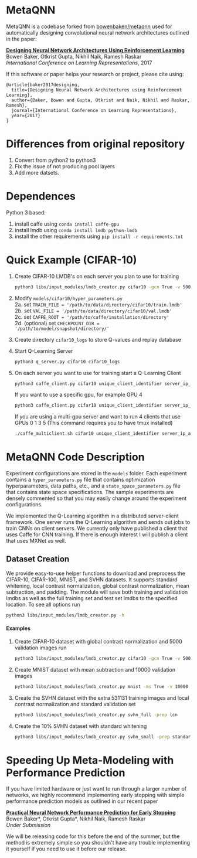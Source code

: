MetaQNN
========

MetaQNN is a codebase forked from [bowenbaken/metaqnn](https://github.com/bowenbaker/metaqnn) used for automatically designing convolutional neural network architectures outlined in the paper: 

**[Designing Neural Network Architectures Using Reinforcement Learning](https://arxiv.org/pdf/1611.02167.pdf)**   
Bowen Baker, Otkrist Gupta, Nikhil Naik, Ramesh Raskar  
*International Conference on Learning Representations*, 2017

If this software or paper helps your research or project, please cite using:

    @article{baker2017designing,
      title={Designing Neural Network Architectures using Reinforcement Learning},
      author={Baker, Bowen and Gupta, Otkrist and Naik, Nikhil and Raskar, Ramesh},
      journal={International Conference on Learning Representations},
      year={2017}
    }

# Differences from original repository
1. Convert from python2 to python3
2. Fix the issue of not producing pool layers
3. Add more datsets.

# Dependences
Python 3 based:
1. install caffe using ```conda install caffe-gpu```
2. install lmdb using ```conda install lmdb python-lmdb```
3. install the other requirements using ```pip install -r requirements.txt```

# Quick Example (CIFAR-10)
1. Create CIFAR-10 LMDB's on each server you plan to use for training  

    ``` bash
    python3 libs/input_modules/lmdb_creator.py cifar10 -gcn True -v 5000
    ```
    
2. Modify `models/cifar10/hyper_parameters.py`  
  2a. set `TRAIN_FILE = '/path/to/data/directory/cifar10/train.lmdb'`  
  2b. set `VAL_FILE = '/path/to/data/directory/cifar10/val.lmdb'`  
  2c. set `CAFFE_ROOT = '/path/to/caffe/installation/directory'`  
  2d. (optional) set `CHECKPOINT_DIR = '/path/to/model/snapshot/directory/'`  
3. Create directory `cifar10_logs` to store Q-values and replay database
4. Start Q-Learning Server

    ```bash 
    python3 q_server.py cifar10 cifar10_logs
    ```
    
5. On each server you want to use for training start a Q-Learning Client

    ```bash
    python3 caffe_client.py cifar10 unique_client_identifier server_ip_addr
    ```
    If you want to use a specific gpu, for example GPU 4
    ```bash
    python3 caffe_client.py cifar10 unique_client_identifier server_ip_addr -gpu 4
    ```
    If you are using a multi-gpu server and want to run 4 clients that use GPUs 0 1 3 5 (This command requires you to have tmux installed)
    ```bash
    ./caffe_multiclient.sh cifar10 unique_client_identifier server_ip_addr 0 1 3 5
    ```

# MetaQNN Code Description

Experiment configurations are stored in the `models` folder. Each experiment contains a `hyper_parameters.py` file that contains optimization hyperparameters, data paths, etc., and a `state_space_parameters.py` file that contains state space specifications. The sample experiments are densely commented so that you may easily change around the experiment configurations.

We implemented the Q-Learning algorithm in a distributed server-client framework. One server runs the Q-Learning algorithm and sends out jobs to train CNNs on client servers. We currently only have published a client that uses Caffe for CNN training. If there is enough interest I will publish a client that uses MXNet as well.

## Dataset Creation
We provide easy-to-use helper functions to download and preprocess the CIFAR-10, CIFAR-100, MNIST, and SVHN datasets. It supports standard whitening, local contrast normalization, global contrast normalization, mean subtraction, and padding. The module will save both training and validation lmdbs as well as the full training set and test set lmdbs to the specified location. To see all options run
```bash
python3 libs/input_modules/lmdb_creator.py -h
```
#### Examples
1. Create CIFAR-10 dataset with global contrast normalization and 5000 validation images run

    ```bash
    python3 libs/input_modules/lmdb_creator.py cifar10 -gcn True -v 5000
    ```
    
2. Create MNIST dataset with mean subtraction and 10000 validation images

    ```bash
    python3 libs/input_modules/lmdb_creator.py mnist -ms True -v 10000
    ```

3. Create the SVHN dataset with the extra 531131 training images and local contrast normalization and standard validation set

    ```bash
    python3 libs/input_modules/lmdb_creator.py svhn_full -prep lcn 
    ```
    
4. Create the 10% SVHN dataset with standard whitening

    ```bash
    python3 libs/input_modules/lmdb_creator.py svhn_small -prep standard_whiten
    ```

# Speeding Up Meta-Modeling with Performance Prediction

If you have limited hardware or just want to run through a larger number of networks, we highly recommend implementing early stopping with simple performance prediction models as outlined in our recent paper

**[Practical Neural Network Performance Prediction for Early Stopping](https://arxiv.org/pdf/1705.10823.pdf)**   
Bowen Baker\*, Otkrist Gupta\*, Nikhil Naik, Ramesh Raskar  
*Under Submission*

We will be releasing code for this before the end of the summer, but the method is extremely simple so you shouldn't have any trouble implementing it yourself if you need to use it before our release.
